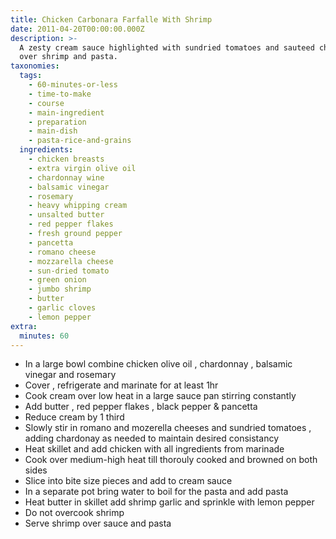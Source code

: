 ```yaml
---
title: Chicken Carbonara Farfalle With Shrimp
date: 2011-04-20T00:00:00.000Z
description: >-
  A zesty cream sauce highlighted with sundried tomatoes and sauteed chicken
  over shrimp and pasta.
taxonomies:
  tags:
    - 60-minutes-or-less
    - time-to-make
    - course
    - main-ingredient
    - preparation
    - main-dish
    - pasta-rice-and-grains
  ingredients:
    - chicken breasts
    - extra virgin olive oil
    - chardonnay wine
    - balsamic vinegar
    - rosemary
    - heavy whipping cream
    - unsalted butter
    - red pepper flakes
    - fresh ground pepper
    - pancetta
    - romano cheese
    - mozzarella cheese
    - sun-dried tomato
    - green onion
    - jumbo shrimp
    - butter
    - garlic cloves
    - lemon pepper
extra:
  minutes: 60
---
```

 - In a large bowl combine chicken olive oil , chardonnay , balsamic vinegar and rosemary
 - Cover , refrigerate and marinate for at least 1hr
 - Cook cream over low heat in a large sauce pan stirring constantly
 - Add butter , red pepper flakes , black pepper & pancetta
 - Reduce cream by 1 third
 - Slowly stir in romano and mozerella cheeses and sundried tomatoes , adding chardonay as needed to maintain desired consistancy
 - Heat skillet and add chicken with all ingredients from marinade
 - Cook over medium-high heat till thorouly cooked and browned on both sides
 - Slice into bite size pieces and add to cream sauce
 - In a separate pot bring water to boil for the pasta and add pasta
 - Heat butter in skillet add shrimp garlic and sprinkle with lemon pepper
 - Do not overcook shrimp
 - Serve shrimp over sauce and pasta
